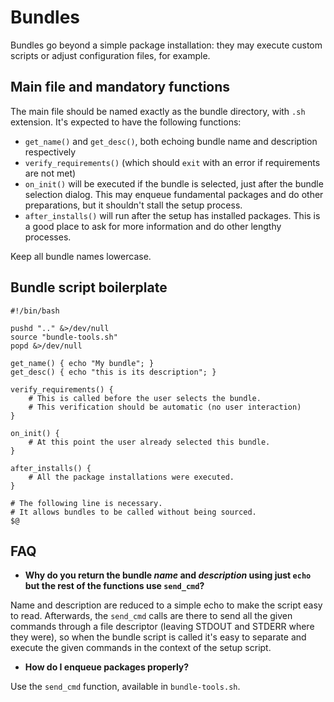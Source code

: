 # Bundles
Bundles go beyond a simple package installation: they may execute custom scripts or adjust configuration files, for example.

## Main file and mandatory functions
The main file should be named exactly as the bundle directory, with `.sh` extension.
It's expected to have the following functions:

  * `get_name()` and `get_desc()`, both echoing bundle name and description respectively
  * `verify_requirements()` (which should `exit` with an error if requirements are not met)
  * `on_init()` will be executed if the bundle is selected, just after the bundle selection dialog. This may enqueue fundamental packages and do other preparations, but it shouldn't stall the setup process.
  * `after_installs()` will run after the setup has installed packages. This is a good place to ask for more information and do other lengthy processes.

Keep all bundle names lowercase.

## Bundle script boilerplate

```
#!/bin/bash

pushd ".." &>/dev/null
source "bundle-tools.sh"
popd &>/dev/null

get_name() { echo "My bundle"; }
get_desc() { echo "this is its description"; }

verify_requirements() {
    # This is called before the user selects the bundle.
    # This verification should be automatic (no user interaction)
}

on_init() {
    # At this point the user already selected this bundle.
}

after_installs() {
    # All the package installations were executed.
}

# The following line is necessary.
# It allows bundles to be called without being sourced.
$@
```

## FAQ

  * **Why do you return the bundle _name_ and _description_ using just `echo` but the rest of the functions use `send_cmd`?**

  Name and description are reduced to a simple echo to make the script easy to read. Afterwards, the `send_cmd` calls are there to send all the given commands through a file descriptor (leaving STDOUT and STDERR where they were), so when the bundle script is called it's easy to separate and execute the given commands in the context of the setup script.


  * **How do I enqueue packages properly?**

  Use the `send_cmd` function, available in `bundle-tools.sh`.

